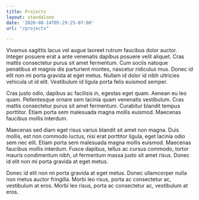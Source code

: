 ```yaml
---
title: Projects
layout: standalone
date: '2020-08-14T05:29:25-07:00'
url: "/projects"

---
```


Vivamus sagittis lacus vel augue laoreet rutrum faucibus dolor auctor. Integer posuere erat a ante venenatis dapibus posuere velit aliquet. Cras mattis consectetur purus sit amet fermentum. Cum sociis natoque penatibus et magnis dis parturient montes, nascetur ridiculus mus. Donec id elit non mi porta gravida at eget metus. Nullam id dolor id nibh ultricies vehicula ut id elit. Vestibulum id ligula porta felis euismod semper.

Cras justo odio, dapibus ac facilisis in, egestas eget quam. Aenean eu leo quam. Pellentesque ornare sem lacinia quam venenatis vestibulum. Cras mattis consectetur purus sit amet fermentum. Curabitur blandit tempus porttitor. Etiam porta sem malesuada magna mollis euismod. Maecenas faucibus mollis interdum.

Maecenas sed diam eget risus varius blandit sit amet non magna. Duis mollis, est non commodo luctus, nisi erat porttitor ligula, eget lacinia odio sem nec elit. Etiam porta sem malesuada magna mollis euismod. Maecenas faucibus mollis interdum. Fusce dapibus, tellus ac cursus commodo, tortor mauris condimentum nibh, ut fermentum massa justo sit amet risus. Donec id elit non mi porta gravida at eget metus.

Donec id elit non mi porta gravida at eget metus. Donec ullamcorper nulla non metus auctor fringilla. Morbi leo risus, porta ac consectetur ac, vestibulum at eros. Morbi leo risus, porta ac consectetur ac, vestibulum at eros.